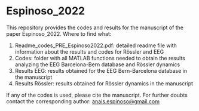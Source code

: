 # Espinoso_2022
This repository provides the codes and results for the manuscript of the paper Espinoso_2022.
Where to find what:

1. Readme_codes_PRE_Espinoso2022.pdf: detailed readme file with information about the results and codes for Rössler and EEG
2. Codes: folder with all MATLAB functions needed to obtain the results analyzing the EEG Barcelona-Bern database and Rössler dynamics
3. Results EEG: results obtained for the EEG Bern-Barcelona database in the manuscript
4. Results Rössler: results obtained for Rössler dynamics in the manuscript

If any of the codes is used, please cite the manuscript. For further doubts contact the corresponding author: anais.espinoso@gmail.com
